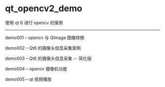 # qt_opencv2_demo

使用 qt 6 进行 opencv 的案例

-------------------------------

demo001 – opencv 与 QImage 图像转换

demo002 – Qt6 的摄像头信息采集案例

demo003 – Qt6 的摄像头信息采集 -- 简化版

demo004 – opencv 摄像机功能

demo005 – qt 视频播放
